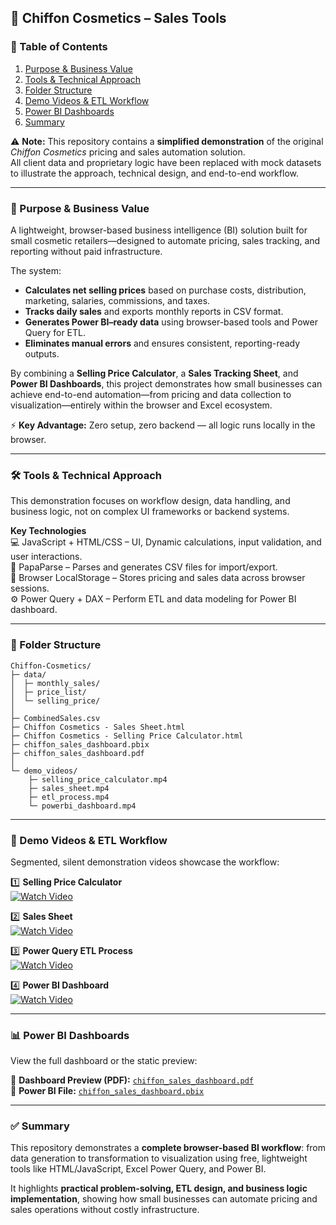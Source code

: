
## 💄 Chiffon Cosmetics – Sales Tools

### 📑 Table of Contents
1. [Purpose & Business Value](#%F0%9F%8E%AF-purpose--business-value)
2. [Tools & Technical Approach](#%F0%9F%9B%80-tools--technical-approach)
3. [Folder Structure](#%F0%9F%93%82-folder-structure)
4. [Demo Videos & ETL Workflow](#%F0%9F%8E%A5-demo-videos--etl-workflow)
5. [Power BI Dashboards](#%F0%9F%93%8A-power-bi-dashboards)
6. [Summary](#%E2%9C%85-summary)

   
⚠️ **Note:** This repository contains a **simplified demonstration** of the original *Chiffon Cosmetics* pricing and sales automation solution.  
All client data and proprietary logic have been replaced with mock datasets to illustrate the approach, technical design, and end-to-end workflow.

---

### 🎯 Purpose & Business Value
A lightweight, browser-based business intelligence (BI) solution built for small cosmetic retailers—designed to automate pricing, sales tracking, and reporting without paid infrastructure.

The system:
- **Calculates net selling prices** based on purchase costs, distribution, marketing, salaries, commissions, and taxes.  
- **Tracks daily sales** and exports monthly reports in CSV format.  
- **Generates Power BI–ready data** using browser-based tools and Power Query for ETL.  
- **Eliminates manual errors** and ensures consistent, reporting-ready outputs.

By combining a **Selling Price Calculator**, a **Sales Tracking Sheet**, and **Power BI Dashboards**, this project demonstrates how small businesses can achieve end-to-end automation—from pricing and data collection to visualization—entirely within the browser and Excel ecosystem.

⚡ **Key Advantage:** Zero setup, zero backend — all logic runs locally in the browser.

---

### 🛠 Tools & Technical Approach
This demonstration focuses on workflow design, data handling, and business logic, not on complex UI frameworks or backend systems.

**Key Technologies**  
💻 JavaScript + HTML/CSS – UI, Dynamic calculations, input validation, and user interactions.  
📂 PapaParse – Parses and generates CSV files for import/export.  
💾 Browser LocalStorage – Stores pricing and sales data across browser sessions.  
⚙️ Power Query + DAX – Perform ETL and data modeling for Power BI dashboard.

---

### 📂 Folder Structure
```
Chiffon-Cosmetics/
├─ data/
│  ├─ monthly_sales/
│  ├─ price_list/
│  └─ selling_price/
│ 
├─ CombinedSales.csv
├─ Chiffon Cosmetics - Sales Sheet.html
├─ Chiffon Cosmetics - Selling Price Calculator.html
├─ chiffon_sales_dashboard.pbix
├─ chiffon_sales_dashboard.pdf
│ 
└─ demo_videos/
    ├─ selling_price_calculator.mp4
    ├─ sales_sheet.mp4
    ├─ etl_process.mp4
    └─ powerbi_dashboard.mp4
```

---

### 🎥 Demo Videos & ETL Workflow

Segmented, silent demonstration videos showcase the workflow:

1️⃣ **Selling Price Calculator**  
[![Watch Video](demo_videos/selling_price_calculator_thumbnail.png)](demo_videos/selling_price_calculator.mp4)

2️⃣ **Sales Sheet**  
[![Watch Video](demo_videos/sales_sheet_thumbnail.png)](demo_videos/sales_sheet.mp4)

3️⃣ **Power Query ETL Process**  
[![Watch Video](demo_videos/etl_process_thumbnail.png)](demo_videos/etl_process.mp4)

4️⃣ **Power BI Dashboard**  
[![Watch Video](demo_videos/powerbi_dashboard_thumbnail.png)](demo_videos/powerbi_dashboard.mp4)

---

### 📊 Power BI Dashboards

View the full dashboard or the static preview:

📄 **Dashboard Preview (PDF):** [`chiffon_sales_dashboard.pdf`](chiffon_sales_dashboard.pdf)  
💾 **Power BI File:** [`chiffon_sales_dashboard.pbix`](chiffon_sales_dashboard.pbix)

---

### ✅ Summary
This repository demonstrates a **complete browser-based BI workflow**: from data generation to transformation to visualization using free, lightweight tools like HTML/JavaScript, Excel Power Query, and Power BI.  

It highlights **practical problem-solving, ETL design, and business logic implementation**, showing how small businesses can automate pricing and sales operations without costly infrastructure.
